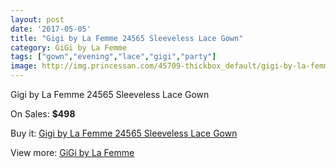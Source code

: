 ```yaml
---
layout: post
date: '2017-05-05'
title: "Gigi by La Femme 24565 Sleeveless Lace Gown"
category: GiGi by La Femme
tags: ["gown","evening","lace","gigi","party"]
image: http://img.princessan.com/45709-thickbox_default/gigi-by-la-femme-24565-sleeveless-lace-gown.jpg
---
```

Gigi by La Femme 24565 Sleeveless Lace Gown

On Sales: **$498**
<a href="https://www.princessan.com/en/gigi-by-la-femme/21031-gigi-by-la-femme-24565-sleeveless-lace-gown.html"><amp-img layout="responsive" width="600" height="600" src="//img.princessan.com/45709-thickbox_default/gigi-by-la-femme-24565-sleeveless-lace-gown.jpg" alt="Gigi by La Femme 24565 Sleeveless Lace Gown 0" /></a>
<a href="https://www.princessan.com/en/gigi-by-la-femme/21031-gigi-by-la-femme-24565-sleeveless-lace-gown.html"><amp-img layout="responsive" width="600" height="600" src="//img.princessan.com/45711-thickbox_default/gigi-by-la-femme-24565-sleeveless-lace-gown.jpg" alt="Gigi by La Femme 24565 Sleeveless Lace Gown 1" /></a>
<a href="https://www.princessan.com/en/gigi-by-la-femme/21031-gigi-by-la-femme-24565-sleeveless-lace-gown.html"><amp-img layout="responsive" width="600" height="600" src="//img.princessan.com/45710-thickbox_default/gigi-by-la-femme-24565-sleeveless-lace-gown.jpg" alt="Gigi by La Femme 24565 Sleeveless Lace Gown 2" /></a>

Buy it: [Gigi by La Femme 24565 Sleeveless Lace Gown](https://www.princessan.com/en/gigi-by-la-femme/21031-gigi-by-la-femme-24565-sleeveless-lace-gown.html "Gigi by La Femme 24565 Sleeveless Lace Gown")

View more: [GiGi by La Femme](https://www.princessan.com/en/21-gigi-by-la-femme "GiGi by La Femme")